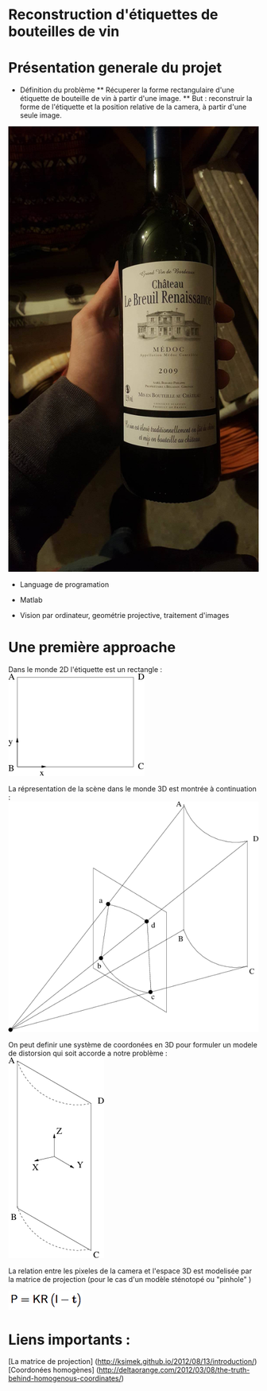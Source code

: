 Reconstruction d'étiquettes de bouteilles de vin
==================================================


# Présentation generale du projet

* Définition du problème 
  ** Récuperer la forme rectangulaire d'une étiquette de bouteille de vin à
     partir d'une image.
  ** But : reconstruir la forme de l'étiquette et la position relative de la
     camera, à partir d'une seule image.

<img src="./images/chateaulebreuil.jpg" />

* Language de programation

 + Matlab

* Vision par ordinateur, geométrie projective, traitement d'images

# Une première approache

Dans le monde 2D l'étiquette est un rectangle :
<img src="./images/doc/label.png" />

La répresentation de la scène dans le monde 3D est montrée à continuation :
<img src="./images/doc/image.png" />

On peut definir une système de coordonées en 3D pour formuler un modele de 
distorsion qui soit accorde a notre problème :
<img src="./images/doc/coordinates.png" />

La relation entre les pixeles de la camera et l'espace 3D est modelisée par la 
matrice de projection (pour le cas d'un modèle sténotopé ou "pinhole" )

<img src="./images/doc/pMatrix.png" />


# Liens importants :
[La matrice de projection] (http://ksimek.github.io/2012/08/13/introduction/)
[Coordonées homogènes] (http://deltaorange.com/2012/03/08/the-truth-behind-homogenous-coordinates/)



